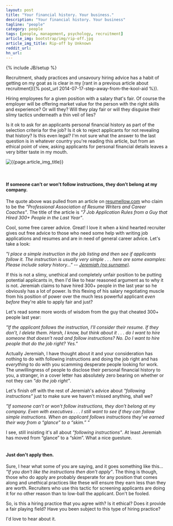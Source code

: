 ```yaml
---
layout: post
title: "Your financial history. Your business."
description: "Your financial history. Your business"
tagline: "people"
category: people
tags: [people, management, psychology, recruitment]
article_img: bootstrap/img/rip-off.jpg
article_img_title: Rip-off by Unknown
reddit_url:
hn_url:
---
```

{% include JB/setup %}
<div class="intro">
<div class="intro-txt"> 
<p>
Recruitment, shady practices and unsavoury hiring advice has a habit of getting on my goat as is clear in my <span markdown="span">[rant in a previous article about recruitment]({% post_url 2014-07-17-step-away-from-the-kool-aid %})</span>. 
</p>
<p>
Hiring employees for a given position with a salary that's fair. Of course the employer will be offering market value for the person with the right skills and experience? Or will they? Will they play fair or will they disguise their slimy tactics underneath a thin veil of lies?
</p>
<p>
Is it ok to ask for an applicants personal financial history as part of the selection criteria for the job? Is it ok to reject applicants for not revealing that history? Is this even legal? I'm not sure what the answer to the last question is in whatever country you're reading this article, but from an ethical point of view, asking applicants for personal financial details leaves a very bitter taste in my mouth.
</p>
</div>
<div class="intro-img-border">
<div class="intro-img-bevel">
<div class="intro-img">
<img class="article-image" title="{{page.article_img_title}}" src="{{ASSET_PATH}}/{{page.article_img}}"/>
</div>
</div>
</div>
</div>
<br/>
<br/>

#### If someone can’t or won’t follow instructions, they don’t belong at my company.
The quote above was pulled from an article on [resumellow.com][1] who claim to be the _"Professional Association of Resume Writers and Career Coaches"_. The title of the article is _"7 Job Application Rules from a Guy that Hired 300+ People in the Last Year"_.

Cool, some free career advice. Great! I love it when a kind hearted recruiter gives out free advice to those who need some help with writing job applications and resumes and are in need of general career advice. Let's take a look:

_"I place a simple instruction in the job listing and then see if applicants follow it. The instruction is usually very simple . . . here are some examples: Please include salary history..."_  -- <cite>[Jeremiah (no surname)][2]</cite>.

If this is not a slimy, unethical and completely unfair position to be putting potential applicants in, then I'd like to hear reasoned argument as to why it is not. Jeremiah claims to have hired 300+ people in the last year so he obviously has a lot of power. Is this flexing of his salary negotiating muscle from his position of power over the much less powerful applicant _even before_ they're able to apply fair and just?

Let's read some more words of wisdom from the guy that cheated 300+ people last year:

_"If the applicant follows the instruction, I’ll consider their resume. If they don’t, I delete them. Harsh, I know, but think about it . . . do I want to hire someone that doesn’t read and follow instructions? No. Do I want to hire people that do the job right? Yes."_

Actually Jeremiah, I have thought about it and your consideration has nothing to do with following instructions and doing the job right and has _everything_ to do with you scamming desperate people looking for work. The unwillingness of people to disclose their personal financial history to you, a stranger, in a cover letter has absolutely zero bearing on whether or not they can _"do the job right"_.


Let's finish off with the rest of Jeremiah's advice about _"following instructions"_ just to make sure we haven't missed anything, shall we?

_"If someone can’t or won’t follow instructions, they don’t belong at my company. Even with executives . . . I still want to see if they can follow simple instructions. When an applicant follows instructions they’ve earned their way from a “glance” to a “skim.” "_

I see, still insisting it's all about _"following instructions"_. At least Jeremiah has moved from “glance” to a “skim”. What a nice guesture.
<br/>
<br/>

#### Just don't apply then.
Sure, I hear what some of you are saying, and it goes something like this... _"If you don't like the instructions then don't apply"_. The thing is though, those who do apply are probably desperate for any position that comes along and unethical practices like these will ensure they earn less than they are worth. Recruiters who use this tactic for screening applicants are doing it for no other reason than to low-ball the applicant. Don't be fooled.

So, is this a hiring practice that you agree with? Is it ethical? Does it provide a fair playing field? Have you been subject to this type of hiring practice? 

I'd love to hear about it.





[1]:http://resumellow.com/
[2]:http://resumellow.com/resume-tips/7-job-application-rules-from-a-guy-that-hired-300-people-in-the-last-year